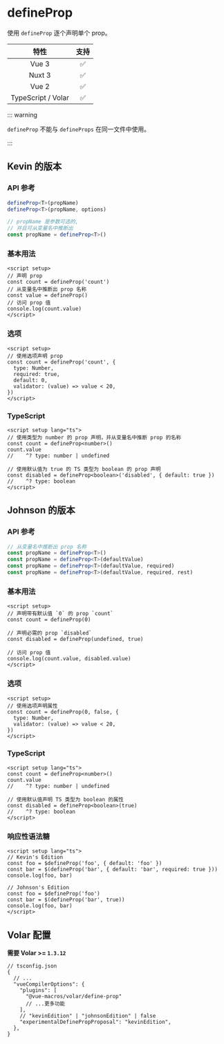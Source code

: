 # defineProp

<StabilityLevel level="experimental" />

使用 `defineProp` 逐个声明单个 prop。

|        特性        |        支持        |
| :----------------: | :----------------: |
|       Vue 3        | :white_check_mark: |
|       Nuxt 3       | :white_check_mark: |
|       Vue 2        | :white_check_mark: |
| TypeScript / Volar | :white_check_mark: |

::: warning

`defineProp` 不能与 `defineProps` 在同一文件中使用。

:::

## Kevin 的版本

### API 参考

```ts
defineProp<T>(propName)
defineProp<T>(propName, options)

// propName 是参数可选的,
// 并且可从变量名中推断出
const propName = defineProp<T>()
```

### 基本用法

```vue
<script setup>
// 声明 prop
const count = defineProp('count')
// 从变量名中推断出 prop 名称
const value = defineProp()
// 访问 prop 值
console.log(count.value)
</script>
```

### 选项

```vue
<script setup>
// 使用选项声明 prop
const count = defineProp('count', {
  type: Number,
  required: true,
  default: 0,
  validator: (value) => value < 20,
})
</script>
```

### TypeScript

```vue
<script setup lang="ts">
// 使用类型为 number 的 prop 声明，并从变量名中推断 prop 的名称
const count = defineProp<number>()
count.value
//    ^? type: number | undefined

// 使用默认值为 true 的 TS 类型为 boolean 的 prop 声明
const disabled = defineProp<boolean>('disabled', { default: true })
//    ^? type: boolean
</script>
```

## Johnson 的版本

### API 参考

```ts
// 从变量名中推断出 prop 名称
const propName = defineProp<T>()
const propName = defineProp<T>(defaultValue)
const propName = defineProp<T>(defaultValue, required)
const propName = defineProp<T>(defaultValue, required, rest)
```

### 基本用法

```vue
<script setup>
// 声明带有默认值 `0` 的 prop `count`
const count = defineProp(0)

// 声明必需的 prop `disabled`
const disabled = defineProp(undefined, true)

// 访问 prop 值
console.log(count.value, disabled.value)
</script>
```

### 选项

```vue
<script setup>
// 使用选项声明属性
const count = defineProp(0, false, {
  type: Number,
  validator: (value) => value < 20,
})
</script>
```

### TypeScript

```vue
<script setup lang="ts">
const count = defineProp<number>()
count.value
//    ^? type: number | undefined

// 使用默认值声明 TS 类型为 boolean 的属性
const disabled = defineProp<boolean>(true)
//    ^? type: boolean
</script>
```

### 响应性语法糖

```vue
<script setup lang="ts">
// Kevin's Edition
const foo = $defineProp('foo', { default: 'foo' })
const bar = $(defineProp('bar', { default: 'bar', required: true }))
console.log(foo, bar)

// Johnson's Edition
const foo = $defineProp('foo')
const bar = $(defineProp('bar', true))
console.log(foo, bar)
</script>
```

## Volar 配置

**需要 Volar >= `1.3.12`**

```jsonc {6,10}
// tsconfig.json
{
  // ...
  "vueCompilerOptions": {
    "plugins": [
      "@vue-macros/volar/define-prop"
      // ...更多功能
    ],
    // "kevinEdition" | "johnsonEdition" | false
    "experimentalDefinePropProposal": "kevinEdition",
  },
}
```
